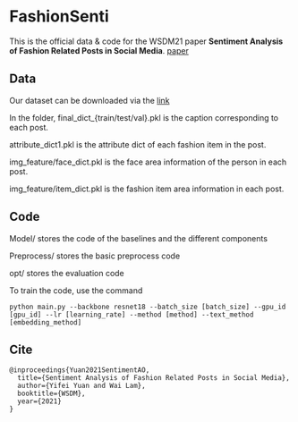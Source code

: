 # FashionSenti
This is the official data & code for the WSDM21 paper **Sentiment Analysis of Fashion Related Posts in Social Media**. [paper](https://arxiv.org/abs/2111.07815)

## Data
Our dataset can be downloaded via the [link](https://drive.google.com/file/d/1Uk1p7MjxqgzGHE9Pja4iIC8VMH-OlUfs/view?usp=sharing)

In the folder, final_dict_{train/test/val}.pkl is the caption corresponding to each post.

attribute_dict1.pkl is the attribute dict of each fashion item in the post.

img_feature/face_dict.pkl is the face area information of the person in each post.

img_feature/item_dict.pkl is the fashion item area information in each post.

## Code
Model/ stores the code of the baselines and the different components

Preprocess/ stores the basic preprocess code

opt/ stores the evaluation code

To train the code, use the command
```
python main.py --backbone resnet18 --batch_size [batch_size] --gpu_id [gpu_id] --lr [learning_rate] --method [method] --text_method [embedding_method]
```

## Cite
```
@inproceedings{Yuan2021SentimentAO,
  title={Sentiment Analysis of Fashion Related Posts in Social Media},
  author={Yifei Yuan and Wai Lam},
  booktitle={WSDM},
  year={2021}
}
```

